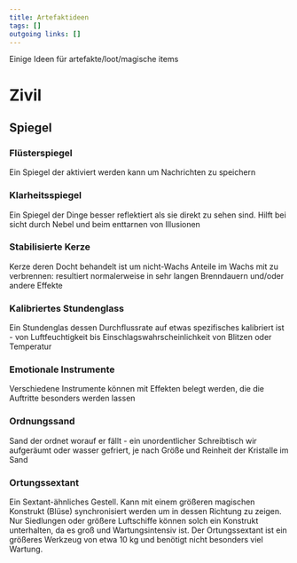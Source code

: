 ```yaml
---
title: Artefaktideen  
tags: []
outgoing links: []  
---
```

Einige Ideen für artefakte/loot/magische items


# Zivil
## Spiegel

### Flüsterspiegel
Ein Spiegel der aktiviert werden kann um Nachrichten zu speichern
### Klarheitsspiegel
Ein Spiegel der Dinge besser reflektiert als sie direkt zu sehen sind. Hilft bei sicht durch Nebel und beim enttarnen von Illusionen

### Stabilisierte Kerze
Kerze deren Docht behandelt ist um nicht-Wachs Anteile im Wachs mit zu verbrennen: resultiert normalerweise in sehr langen Brenndauern und/oder andere Effekte

### Kalibriertes Stundenglass
Ein Stundenglas dessen Durchflussrate auf etwas spezifisches kalibriert ist - von Luftfeuchtigkeit bis Einschlagswahrscheinlichkeit von Blitzen oder Temperatur

### Emotionale Instrumente 
Verschiedene Instrumente können mit Effekten belegt werden, die die Auftritte besonders werden lassen

### Ordnungssand
Sand der ordnet worauf er fällt - ein unordentlicher Schreibtisch wir aufgeräumt oder wasser gefriert, je nach Größe und Reinheit der Kristalle im Sand

### Ortungssextant
Ein Sextant-ähnliches Gestell. Kann mit einem größeren magischen Konstrukt (Blüse) synchronisiert werden um in dessen Richtung zu zeigen. Nur Siedlungen oder größere Luftschiffe können solch ein Konstrukt unterhalten, da es groß und Wartungsintensiv ist. Der Ortungssextant ist ein größeres Werkzeug von etwa 10 kg und benötigt nicht besonders viel Wartung.

